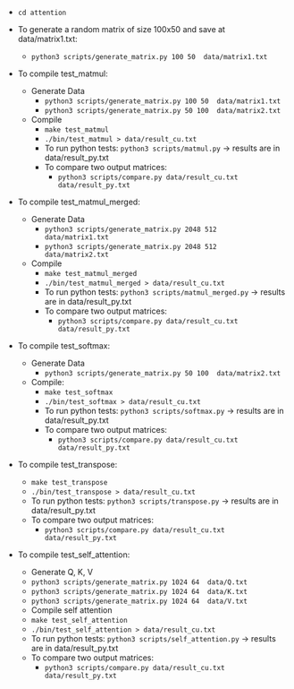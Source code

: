 - `cd attention`
- To generate a random matrix of size 100x50 and save at data/matrix1.txt:
    - `python3 scripts/generate_matrix.py 100 50  data/matrix1.txt`

- To compile test_matmul:
    - Generate Data
        - `python3 scripts/generate_matrix.py 100 50  data/matrix1.txt`
        - `python3 scripts/generate_matrix.py 50 100  data/matrix2.txt`
    - Compile
        - `make test_matmul`
        - `./bin/test_matmul > data/result_cu.txt`
        - To run python tests: `python3 scripts/matmul.py` -> results are in data/result_py.txt
        - To compare two output matrices: 
            - `python3 scripts/compare.py data/result_cu.txt data/result_py.txt`

- To compile test_matmul_merged:
    - Generate Data
        - `python3 scripts/generate_matrix.py 2048 512  data/matrix1.txt`
        - `python3 scripts/generate_matrix.py 2048 512  data/matrix2.txt`
    - Compile
        - `make test_matmul_merged`
        - `./bin/test_matmul_merged > data/result_cu.txt`
        - To run python tests: `python3 scripts/matmul_merged.py` -> results are in data/result_py.txt
        - To compare two output matrices: 
            - `python3 scripts/compare.py data/result_cu.txt data/result_py.txt`

- To compile test_softmax:
    - Generate Data
        - `python3 scripts/generate_matrix.py 50 100  data/matrix2.txt`
    - Compile:
        - `make test_softmax`
        - `./bin/test_softmax > data/result_cu.txt`
        - To run python tests: `python3 scripts/softmax.py` -> results are in data/result_py.txt
        - To compare two output matrices: 
            - `python3 scripts/compare.py data/result_cu.txt data/result_py.txt`

- To compile test_transpose:
    - `make test_transpose`
    - `./bin/test_transpose > data/result_cu.txt`
    - To run python tests: `python3 scripts/transpose.py` -> results are in data/result_py.txt
    - To compare two output matrices: 
        - `python3 scripts/compare.py data/result_cu.txt data/result_py.txt`


- To compile test_self_attention:
    - Generate Q, K, V
    -  `python3 scripts/generate_matrix.py 1024 64  data/Q.txt`
    -  `python3 scripts/generate_matrix.py 1024 64  data/K.txt`
    -  `python3 scripts/generate_matrix.py 1024 64  data/V.txt`
    - Compile self attention
    - `make test_self_attention`
    - `./bin/test_self_attention > data/result_cu.txt`
    - To run python tests: `python3 scripts/self_attention.py` -> results are in data/result_py.txt
    - To compare two output matrices: 
        - `python3 scripts/compare.py data/result_cu.txt data/result_py.txt`
